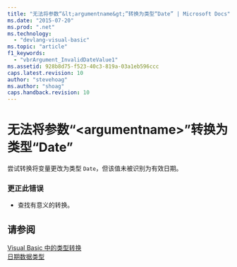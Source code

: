 ```yaml
---
title: "无法将参数“&lt;argumentname&gt;”转换为类型“Date” | Microsoft Docs"
ms.date: "2015-07-20"
ms.prod: ".net"
ms.technology: 
  - "devlang-visual-basic"
ms.topic: "article"
f1_keywords: 
  - "vbrArgument_InvalidDateValue1"
ms.assetid: 928b8d75-f523-40c3-819a-03a1eb596ccc
caps.latest.revision: 10
author: "stevehoag"
ms.author: "shoag"
caps.handback.revision: 10
---
```

# 无法将参数“&lt;argumentname&gt;”转换为类型“Date”
尝试转换将变量更改为类型 `Date`，但该值未被识别为有效日期。  
  
### 更正此错误  
  
-   查找有意义的转换。  
  
## 请参阅  
 [Visual Basic 中的类型转换](../../visual-basic/programming-guide/language-features/data-types/type-conversions.md)   
 [日期数据类型](../../visual-basic/language-reference/data-types/date-data-type.md)